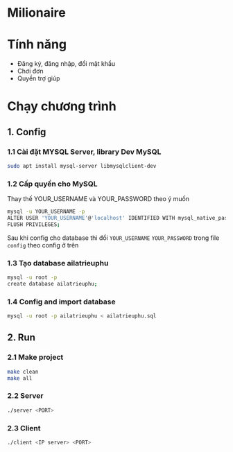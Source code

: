 # Milionaire


# Tính năng

- Đăng ký, đăng nhập, đổi mật khẩu
- Chơi đơn
- Quyền trợ giúp


# Chạy chương trình

## 1. Config ####

### 1.1 Cài đặt MYSQL Server, library Dev MySQL #####
```sh
sudo apt install mysql-server libmysqlclient-dev
```

### 1.2 Cấp quyền cho MySQL #####

Thay thế YOUR_USERNAME và YOUR_PASSWORD theo ý muốn
```sh
mysql -u YOUR_USERNAME -p
ALTER USER 'YOUR_USERNAME'@'localhost' IDENTIFIED WITH mysql_native_password BY 'YOUR_PASSWORD';
FLUSH PRIVILEGES;
```
Sau khi config cho database thì đổi `YOUR_USERNAME` `YOUR_PASSWORD` trong file `config` theo config ở trên
### 1.3 Tạo database ailatrieuphu

```sh
mysql -u root -p
create database ailatrieuphu;
```

### 1.4 Config and import database

```sh
mysql -u root -p ailatrieuphu < ailatrieuphu.sql 
```
## 2. Run
### 2.1 Make project
```sh
make clean
make all
```
### 2.2 Server

```sh
./server <PORT>
```

### 2.3 Client

```sh
./client <IP server> <PORT>
```


